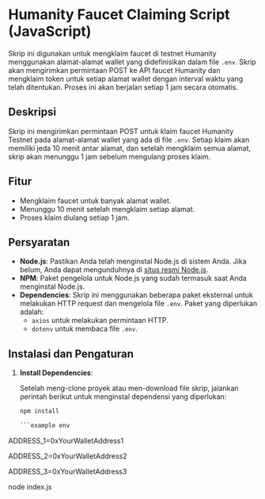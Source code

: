 # Humanity Faucet Claiming Script (JavaScript)

Skrip ini digunakan untuk mengklaim faucet di testnet Humanity menggunakan alamat-alamat wallet yang didefinisikan dalam file `.env`. Skrip akan mengirimkan permintaan POST ke API faucet Humanity dan mengklaim token untuk setiap alamat wallet dengan interval waktu yang telah ditentukan. Proses ini akan berjalan setiap 1 jam secara otomatis.

## Deskripsi
Skrip ini mengirimkan permintaan POST untuk klaim faucet Humanity Testnet pada alamat-alamat wallet yang ada di file `.env`. Setiap klaim akan memiliki jeda 10 menit antar alamat, dan setelah mengklaim semua alamat, skrip akan menunggu 1 jam sebelum mengulang proses klaim.

## Fitur
- Mengklaim faucet untuk banyak alamat wallet.
- Menunggu 10 menit setelah mengklaim setiap alamat.
- Proses klaim diulang setiap 1 jam.

## Persyaratan
- **Node.js**: Pastikan Anda telah menginstal Node.js di sistem Anda. Jika belum, Anda dapat mengunduhnya di [situs resmi Node.js](https://nodejs.org/).
- **NPM**: Paket pengelola untuk Node.js yang sudah termasuk saat Anda menginstal Node.js.
- **Dependencies**: Skrip ini menggunakan beberapa paket eksternal untuk melakukan HTTP request dan mengelola file `.env`. Paket yang diperlukan adalah:
  - `axios` untuk melakukan permintaan HTTP.
  - `dotenv` untuk membaca file `.env`.

## Instalasi dan Pengaturan

1. **Install Dependencies**:
   
   Setelah meng-clone proyek atau men-download file skrip, jalankan perintah berikut untuk menginstal dependensi yang diperlukan:

   ```bash
   npm install

   ```example env
ADDRESS_1=0xYourWalletAddress1

ADDRESS_2=0xYourWalletAddress2

ADDRESS_3=0xYourWalletAddress3

node index.js

